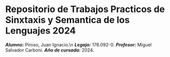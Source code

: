 # Repositorio de Trabajos Practicos de Sinxtaxis y Semantica de los Lenguajes 2024

***Alumno:*** Piroso, Juan Ignacio.\n
***Legajo:*** 176.092-0.
***Profesor:*** Miguel Salvador Carboni.
***Año de cursada:*** 2024.


